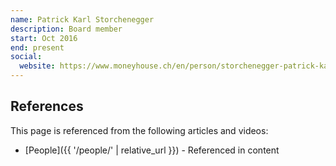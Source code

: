 ```yaml
---
name: Patrick Karl Storchenegger
description: Board member
start: Oct 2016
end: present
social:
  website: https://www.moneyhouse.ch/en/person/storchenegger-patrick-karl-61252579401
---
```


## References

This page is referenced from the following articles and videos:

- [People]({{ '/people/' | relative_url }}) - Referenced in content